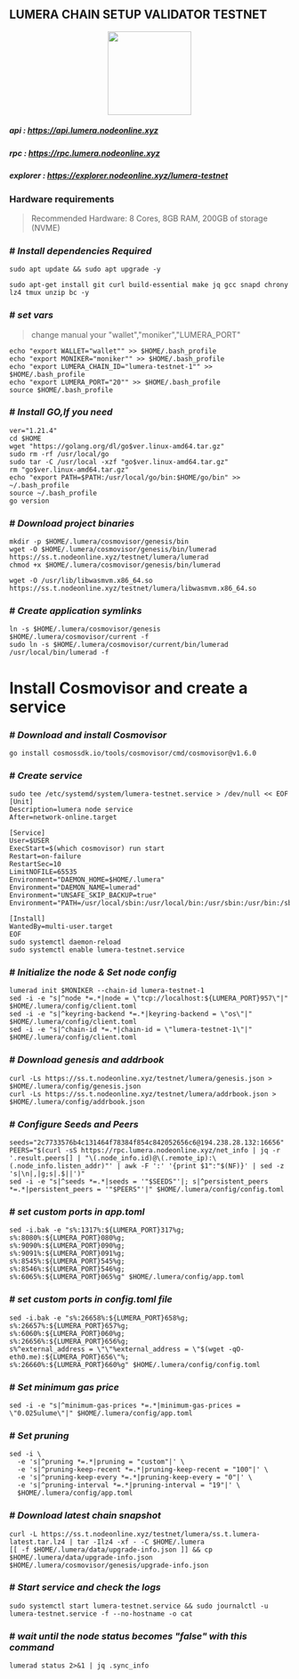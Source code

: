 ## **LUMERA CHAIN SETUP VALIDATOR TESTNET**

<p align= "center">
<img src="" "width="250" height="150" /><b\>

##### api      : https://api.lumera.nodeonline.xyz
##### rpc      : https://rpc.lumera.nodeonline.xyz
##### explorer : https://explorer.nodeonline.xyz/lumera-testnet

### Hardware requirements
> Recommended Hardware: 8 Cores, 8GB RAM, 200GB of storage (NVME)

### # _Install dependencies Required_
```
sudo apt update && sudo apt upgrade -y
```
```
sudo apt-get install git curl build-essential make jq gcc snapd chrony lz4 tmux unzip bc -y
```

### # _set vars_
> change manual your "wallet","moniker","LUMERA_PORT" 
```
echo "export WALLET="wallet"" >> $HOME/.bash_profile
echo "export MONIKER="moniker"" >> $HOME/.bash_profile
echo "export LUMERA_CHAIN_ID="lumera-testnet-1"" >> $HOME/.bash_profile
echo "export LUMERA_PORT="20"" >> $HOME/.bash_profile
source $HOME/.bash_profile

```

### # _Install GO,If you need_ 
```
ver="1.21.4"
cd $HOME
wget "https://golang.org/dl/go$ver.linux-amd64.tar.gz"
sudo rm -rf /usr/local/go
sudo tar -C /usr/local -xzf "go$ver.linux-amd64.tar.gz"
rm "go$ver.linux-amd64.tar.gz"
echo "export PATH=$PATH:/usr/local/go/bin:$HOME/go/bin" >> ~/.bash_profile
source ~/.bash_profile
go version
```

### # _Download project binaries_
```
mkdir -p $HOME/.lumera/cosmovisor/genesis/bin
wget -O $HOME/.lumera/cosmovisor/genesis/bin/lumerad https://ss.t.nodeonline.xyz/testnet/lumera/lumerad
chmod +x $HOME/.lumera/cosmovisor/genesis/bin/lumerad
```
```
wget -O /usr/lib/libwasmvm.x86_64.so https://ss.t.nodeonline.xyz/testnet/lumera/libwasmvm.x86_64.so
```
### # _Create application symlinks_
```
ln -s $HOME/.lumera/cosmovisor/genesis $HOME/.lumera/cosmovisor/current -f
sudo ln -s $HOME/.lumera/cosmovisor/current/bin/lumerad /usr/local/bin/lumerad -f
```

# Install Cosmovisor and create a service

### # _Download and install Cosmovisor_
```
go install cosmossdk.io/tools/cosmovisor/cmd/cosmovisor@v1.6.0
```


### # _Create service_
```
sudo tee /etc/systemd/system/lumera-testnet.service > /dev/null << EOF
[Unit]
Description=lumera node service
After=network-online.target

[Service]
User=$USER
ExecStart=$(which cosmovisor) run start
Restart=on-failure
RestartSec=10
LimitNOFILE=65535
Environment="DAEMON_HOME=$HOME/.lumera"
Environment="DAEMON_NAME=lumerad"
Environment="UNSAFE_SKIP_BACKUP=true"
Environment="PATH=/usr/local/sbin:/usr/local/bin:/usr/sbin:/usr/bin:/sbin:/bin:/usr/games:/usr/local/games:/snap/bin:$HOME/.lumera/cosmovisor/current/bin"

[Install]
WantedBy=multi-user.target
EOF
sudo systemctl daemon-reload
sudo systemctl enable lumera-testnet.service
```

### # _Initialize the node & Set node config_
```
lumerad init $MONIKER --chain-id lumera-testnet-1
sed -i -e "s|^node *=.*|node = \"tcp://localhost:${LUMERA_PORT}957\"|" $HOME/.lumera/config/client.toml
sed -i -e "s|^keyring-backend *=.*|keyring-backend = \"os\"|" $HOME/.lumera/config/client.toml
sed -i -e "s|^chain-id *=.*|chain-id = \"lumera-testnet-1\"|" $HOME/.lumera/config/client.toml
```

### # _Download genesis and addrbook_
```
curl -Ls https://ss.t.nodeonline.xyz/testnet/lumera/genesis.json > $HOME/.lumera/config/genesis.json
curl -Ls https://ss.t.nodeonline.xyz/testnet/lumera/addrbook.json > $HOME/.lumera/config/addrbook.json
```

### # _Configure Seeds and Peers_
```
seeds="2c7733576b4c131464f78384f854c842052656c6@194.238.28.132:16656"
PEERS="$(curl -sS https://rpc.lumera.nodeonline.xyz/net_info | jq -r '.result.peers[] | "\(.node_info.id)@\(.remote_ip):\(.node_info.listen_addr)"' | awk -F ':' '{print $1":"$(NF)}' | sed -z 's|\n|,|g;s|.$||')"
sed -i -e "s|^seeds *=.*|seeds = '"$SEEDS"'|; s|^persistent_peers *=.*|persistent_peers = '"$PEERS"'|" $HOME/.lumera/config/config.toml
```

### # _set custom ports in app.toml_
```
sed -i.bak -e "s%:1317%:${LUMERA_PORT}317%g;
s%:8080%:${LUMERA_PORT}080%g;
s%:9090%:${LUMERA_PORT}090%g;
s%:9091%:${LUMERA_PORT}091%g;
s%:8545%:${LUMERA_PORT}545%g;
s%:8546%:${LUMERA_PORT}546%g;
s%:6065%:${LUMERA_PORT}065%g" $HOME/.lumera/config/app.toml
```

### # _set custom ports in config.toml file_
```
sed -i.bak -e "s%:26658%:${LUMERA_PORT}658%g;
s%:26657%:${LUMERA_PORT}657%g;
s%:6060%:${LUMERA_PORT}060%g;
s%:26656%:${LUMERA_PORT}656%g;
s%^external_address = \"\"%external_address = \"$(wget -qO- eth0.me):${LUMERA_PORT}656\"%;
s%:26660%:${LUMERA_PORT}660%g" $HOME/.lumera/config/config.toml
```

### # _Set minimum gas price_
```
sed -i -e "s|^minimum-gas-prices *=.*|minimum-gas-prices = \"0.025ulume\"|" $HOME/.lumera/config/app.toml
```

### # _Set pruning_
```
sed -i \
  -e 's|^pruning *=.*|pruning = "custom"|' \
  -e 's|^pruning-keep-recent *=.*|pruning-keep-recent = "100"|' \
  -e 's|^pruning-keep-every *=.*|pruning-keep-every = "0"|' \
  -e 's|^pruning-interval *=.*|pruning-interval = "19"|' \
  $HOME/.lumera/config/app.toml
```

### # _Download latest chain snapshot_
```
curl -L https://ss.t.nodeonline.xyz/testnet/lumera/ss.t.lumera-latest.tar.lz4 | tar -Ilz4 -xf - -C $HOME/.lumera
[[ -f $HOME/.lumera/data/upgrade-info.json ]] && cp $HOME/.lumera/data/upgrade-info.json $HOME/.lumera/cosmovisor/genesis/upgrade-info.json
```

### # _Start service and check the logs_
```
sudo systemctl start lumera-testnet.service && sudo journalctl -u lumera-testnet.service -f --no-hostname -o cat
```

### # _wait until the node status becomes "**false**" with this command_
```
lumerad status 2>&1 | jq .sync_info
```






